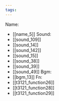 ```yaml
---
tags:
---
```

Name:
- [[name_5]]
Sound:
- [[sound_109]]
- [[sound_14]]
- [[sound_142]]
- [[sound_15]]
- [[sound_38]]
- [[sound_39]]
- [[sound_49]]
Bgm:
- [[bgm_13]]
Fn:
- [[t3121_function26]]
- [[t3121_function28]]
- [[t3121_function29]]
